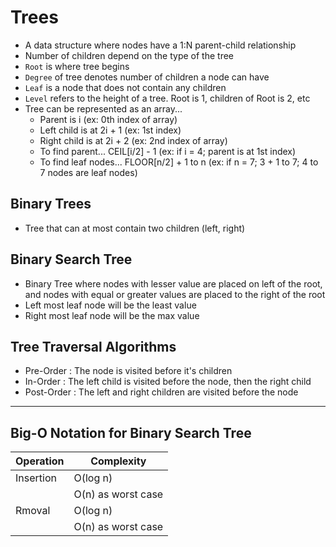 # Trees
- A data structure where nodes have a 1:N parent-child relationship
- Number of children depend on the type of the tree
- `Root` is where tree begins
- `Degree` of tree denotes number of children a node can have
- `Leaf` is a node that does not contain any children
- `Level` refers to the height of a tree. Root is 1, children of Root is 2, etc
- Tree can be represented as an array...
  - Parent is i (ex: 0th index of array)
  - Left child is at 2i + 1 (ex: 1st index)
  - Right child is at 2i + 2 (ex: 2nd index of array)
  - To find parent... CEIL[i/2] - 1 (ex: if i = 4; parent is at 1st index)
  - To find leaf nodes... FLOOR[n/2] + 1 to n (ex: if n = 7; 3 + 1 to 7; 4 to 7 nodes are leaf nodes)

## Binary Trees
- Tree that can at most contain two children (left, right)

## Binary Search Tree
- Binary Tree where nodes with lesser value are placed on left of the root, and nodes with equal or greater values are placed to the right of the root
- Left most leaf node will be the least value
- Right most leaf node will be the max value

## Tree Traversal Algorithms
- Pre-Order : The node is visited before it's children
- In-Order : The left child is visited before the node, then the right child
- Post-Order : The left and right children are visited before the node

---
## Big-O Notation for Binary Search Tree
| Operation | Complexity                  |
| --------- | --------------------------- |
| Insertion | O(log n)                    |
|           | O(n) as worst case          |
| Rmoval    | O(log n)                    |
|           | O(n) as worst case          |
